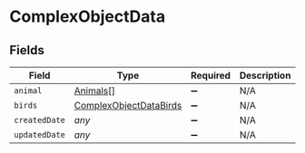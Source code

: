 # ComplexObjectData


## Fields

| Field                                                                   | Type                                                                    | Required                                                                | Description                                                             |
| ----------------------------------------------------------------------- | ----------------------------------------------------------------------- | ----------------------------------------------------------------------- | ----------------------------------------------------------------------- |
| `animal`                                                                | [Animals](../../models/shared/animals.md)[]                             | :heavy_minus_sign:                                                      | N/A                                                                     |
| `birds`                                                                 | [ComplexObjectDataBirds](../../models/shared/complexobjectdatabirds.md) | :heavy_minus_sign:                                                      | N/A                                                                     |
| `createdDate`                                                           | *any*                                                                   | :heavy_minus_sign:                                                      | N/A                                                                     |
| `updatedDate`                                                           | *any*                                                                   | :heavy_minus_sign:                                                      | N/A                                                                     |
